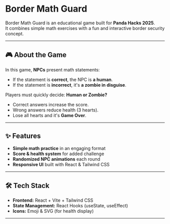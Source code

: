 # Border Math Guard

Border Math Guard is an educational game built for **Panda Hacks 2025**.  
It combines simple math exercises with a fun and interactive border security concept.

---

## 🎮 About the Game

In this game, **NPCs** present math statements:

- If the statement is **correct**, the NPC is **a human**.
- If the statement is **incorrect**, it's **a zombie in disguise**.

Players must quickly decide: **Human or Zombie?**

- Correct answers increase the score.
- Wrong answers reduce health (3 hearts).
- Lose all hearts and it's **Game Over**.

---

## ✨ Features

- **Simple math practice** in an engaging format
- **Score & health system** for added challenge
- **Randomized NPC animations** each round
- **Responsive UI** built with React & Tailwind CSS

---

## 🛠️ Tech Stack

- **Frontend:** React + Vite + Tailwind CSS
- **State Management:** React Hooks (useState, useEffect)
- **Icons:** Emoji & SVG (for health display)

---

